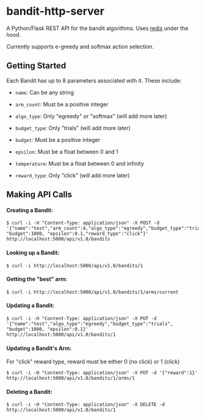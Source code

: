 # bandit-http-server

A Python/Flask REST API for the bandit algorithms. Uses [redis](http://redis.io) under the hood.

Currently supports e-greedy and softmax action selection.

## Getting Started

Each Bandit has up to 8 parameters associated with it. These include:

* `name`: Can be any string

* `arm_count`: Must be a positive integer 

* `algo_type`: Only "egreedy" or "softmax" (will add more later)

* `budget_type`: Only "trials" (will add more later)

* `budget`: Must be a positive integer

* `epsilon`: Must be a float between 0 and 1

* `temperature`: Must be a float between 0 and infinity

* `reward_type`: Only "click" (will add more later)


## Making API Calls


#### Creating a Bandit:

```
$ curl -i -H "Content-Type: application/json" -X POST -d '{"name":"test","arm_count":4,"algo_type":"egreedy","budget_type":"trials", "budget":1000, "epsilon":0.1,"reward_type":"click"}' http://localhost:5000/api/v1.0/bandits
```

#### Looking up a Bandit:

```
$ curl -i http://localhost:5000/api/v1.0/bandits/1
```

#### Getting the "best" arm:

```
$ curl -i http://localhost:5000/api/v1.0/bandits/1/arms/current
```

#### Updating a Bandit:

```
$ curl -i -H "Content-Type: application/json" -X PUT -d '{"name":"test","algo_type":"egreedy","budget_type":"trials", "budget":1000, "epsilon":0.1}' http://localhost:5000/api/v1.0/bandits/1
```

#### Updating a Bandit's Arm:

For "click" reward type, reward must be either 0 (no click) or 1 (click)

```
$ curl -i -H "Content-Type: application/json" -X PUT -d '{"reward":1}' http://localhost:5000/api/v1.0/bandits/1/arms/1
```

#### Deleting a Bandit:

```
$ curl -i -H "Content-Type: application/json" -X DELETE -d http://localhost:5000/api/v1.0/bandits/1
```


